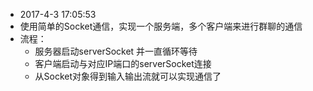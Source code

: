 - 2017-4-3 17:05:53
- 使用简单的Socket通信，实现一个服务端，多个客户端来进行群聊的通信
- 流程：
    - 服务器启动serverSocket 并一直循环等待
    - 客户端启动与对应IP端口的serverSocket连接
    - 从Socket对象得到输入输出流就可以实现通信了
